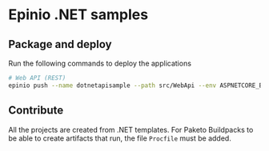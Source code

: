 # Epinio .NET samples

## Package and deploy

Run the following commands to deploy the applications

```bash
# Web API (REST)
epinio push --name dotnetapisample --path src/WebApi --env ASPNETCORE_ENVIRONMENT=Development
```

## Contribute

All the projects are created from .NET templates. For Paketo Buildpacks to be able to create artifacts that run, the file `Procfile` must be added.
